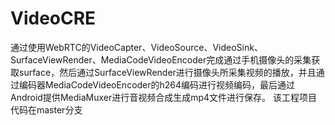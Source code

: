 # VideoCRE
通过使用WebRTC的VideoCapter、VideoSource、VideoSink、SurfaceViewRender、MediaCodeVideoEncoder完成通过手机摄像头的采集获取surface，然后通过SurfaceViewRender进行摄像头所采集视频的播放，并且通过编码器MediaCodeVideoEncoder的h264编码进行视频编码，最后通过Android提供MediaMuxer进行音视频合成生成mp4文件进行保存。
该工程项目代码在master分支
